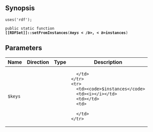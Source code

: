 ## Synopsis

<code>uses('rdf');</code>

<code>public static function <b>[[RDFSet]]::setFromInstances</b>(<b>$keys</b>, <b>$instances</b>)</code>

## Parameters

<table>
  <thead>
    <tr>
      <th>Name</th>
      <th>Direction</th>
      <th>Type</th>
      <th>Description</th>
    </tr>
  </thead>
  <tbody>
    <tr>
      <td><code>$keys</code>
      <td><i></i></td>
      <td></td>
      <td>

      </td>
    </tr>
    <tr>
      <td><code>$instances</code>
      <td><i></i></td>
      <td></td>
      <td>

      </td>
    </tr>
  </tbody>
</table>

